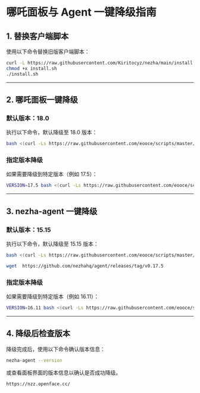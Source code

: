 
# 哪吒面板与 Agent 一键降级指南

## 1. 替换客户端脚本
使用以下命令替换旧版客户端脚本：

```bash
curl -L https://raw.githubusercontent.com/Kiritocyz/nezha/main/install.sh -o install.sh
chmod +x install.sh
./install.sh
```

---

## 2. 哪吒面板一键降级

### 默认版本：18.0

执行以下命令，默认降级至 18.0 版本：

```bash
bash <(curl -Ls https://raw.githubusercontent.com/eooce/scripts/master/nezha.sh)
```

### 指定版本降级

如果需要降级到特定版本（例如 17.5）：

```bash
VERSION=17.5 bash <(curl -Ls https://raw.githubusercontent.com/eooce/scripts/master/nezha.sh)
```

---

## 3. nezha-agent 一键降级

### 默认版本：15.15

执行以下命令，默认降级至 15.15 版本：

```bash
bash <(curl -Ls https://raw.githubusercontent.com/eooce/scripts/master/agent.sh)
```

```bash
wget  https://github.com/nezhahq/agent/releases/tag/v0.17.5
```

### 指定版本降级

如果需要降级到特定版本（例如 16.11）：

```bash
VERSION=16.11 bash <(curl -Ls https://raw.githubusercontent.com/eooce/scripts/master/agent.sh)
```



---

## 4. 降级后检查版本

降级完成后，使用以下命令确认版本信息：

```bash
nezha-agent --version
```

或查看面板界面的版本信息以确认是否成功降级。

```bash
https://nzz.openface.cc/
```
